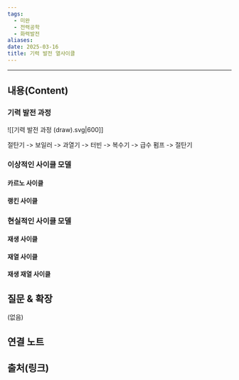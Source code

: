 ```yaml
---
tags:
  - 미완
  - 전력공학
  - 화력발전
aliases: 
date: 2025-03-16
title: 기력 발전 열사이클
---
```


---

## 내용(Content)

### 기력 발전 과정

![[기력 발전 과정 (draw).svg|600]]

절탄기 -> 보일러 -> 과열기 -> 터빈 -> 복수기 -> 급수 펌프 -> 절탄기

### 이상적인 사이클 모델

#### 카르노 사이클



#### 랭킨 사이클





### 현실적인 사이클 모델

#### 재생 사이클


#### 재열 사이클

#### 재생 재열 사이클

## 질문 & 확장

(없음)

## 연결 노트

## 출처(링크)





